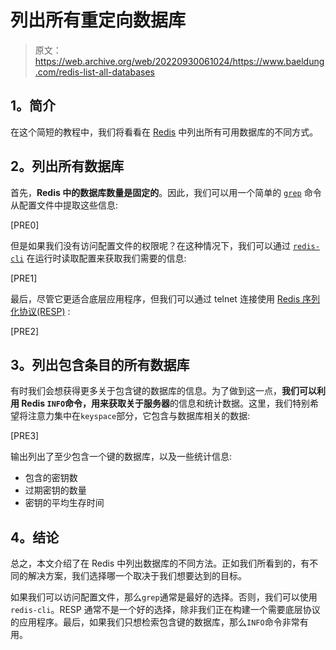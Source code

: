 # 列出所有重定向数据库

> 原文：<https://web.archive.org/web/20220930061024/https://www.baeldung.com/redis-list-all-databases>

## 1。简介

在这个简短的教程中，我们将看看在 [Redis](https://web.archive.org/web/20220625222057/https://redis.io/) 中列出所有可用数据库的不同方式。

## **2。列出所有数据库**

首先，**Redis 中的数据库数量是固定的**。因此，我们可以用一个简单的 [`grep`](/web/20220625222057/https://www.baeldung.com/linux/common-text-search) 命令从配置文件中提取这些信息:

[PRE0]

但是如果我们没有访问配置文件的权限呢？在这种情况下，我们可以通过 [`redis-cli`](https://web.archive.org/web/20220625222057/https://redis.io/topics/rediscli) 在运行时读取配置来获取我们需要的信息:

[PRE1]

最后，尽管它更适合底层应用程序，但我们可以通过 telnet 连接使用 [Redis 序列化协议(RESP)](https://web.archive.org/web/20220625222057/https://redis.io/topics/protocol) :

[PRE2]

## **3。列出包含条目**的所有数据库

有时我们会想获得更多关于包含键的数据库的信息。为了做到这一点，**我们可以利用 Redis `INFO`命令，用来获取关于服务器**的信息和统计数据。这里，我们特别希望将注意力集中在`keyspace`部分，它包含与数据库相关的数据:

[PRE3]

输出列出了至少包含一个键的数据库，以及一些统计信息:

*   包含的密钥数
*   过期密钥的数量
*   密钥的平均生存时间

## **4。结论**

总之，本文介绍了在 Redis 中列出数据库的不同方法。正如我们所看到的，有不同的解决方案，我们选择哪一个取决于我们想要达到的目标。

如果我们可以访问配置文件，那么`grep`通常是最好的选择。否则，我们可以使用`redis-cli`。RESP 通常不是一个好的选择，除非我们正在构建一个需要底层协议的应用程序。最后，如果我们只想检索包含键的数据库，那么`INFO`命令非常有用。